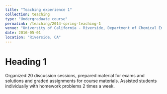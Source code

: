```yaml
---
title: "Teaching experience 1"
collection: teaching
type: "Undergraduate course"
permalink: /teaching/2014-spring-teaching-1
venue: "University of California - Riverside, Department of Chemical Engineering"
date: 2016-05-01
location: "Riverside, CA"
---
```


Heading 1
======
Organized 20 discussion sessions, prepared material for exams and solutions and graded assignments for course materials. Assisted students individually with homework problems 2 times a week. 
